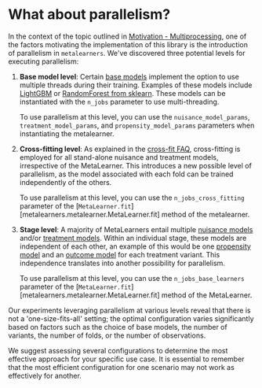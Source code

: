 # What about parallelism?

In the context of the topic outlined in [Motivation - Multiprocessing](motivation.md#multiprocessing-training-of-base-learners), one of the factors motivating the implementation of this library is the introduction of parallelism in `metalearners`. We've discovered three potential levels for executing parallelism:

<!-- prettier-ignore -->
1. **Base model level**: Certain [base models](glossary.md#base-model) implement the option to use multiple threads during their training. Examples of these models include [LightGBM](https://lightgbm.readthedocs.io/en/latest/pythonapi/lightgbm.LGBMRegressor.html#lightgbm.LGBMRegressor) or [RandomForest from sklearn](https://scikit-learn.org/stable/modules/generated/sklearn.ensemble.RandomForestRegressor.html). These models can be instantiated with the `n_jobs` parameter to use multi-threading.

    To use parallelism at this level, you can use the `nuisance_model_params`, `treatment_model_params`, and `propensity_model_params` parameters when instantiating the metalearner.

2. **Cross-fitting level**: As explained in the [cross-fit FAQ](faq.md#why-do-we-cross-fit-for-all-metalearners), cross-fitting is employed for all stand-alone nuisance and treatment models, irrespective of the MetaLearner. This introduces a new possible level of parallelism, as the model associated with each fold can be trained independently of the others.

    To use parallelism at this level, you can use the `n_jobs_cross_fitting` parameter of the [`MetaLearner.fit`][metalearners.metalearner.MetaLearner.fit] method of the metalearner.

3. **Stage level**: A majority of MetaLearners entail multiple [nuisance models](glossary.md#nuisance-model) and/or [treatment models](glossary.md#treatment-effect-model). Within an individual stage, these models are independent of each other, an example of this would be one [propensity model](glossary.md#propensity-model) and an [outcome model](glossary.md#outcome-model) for each treatment variant. This independence translates into another possibility for parallelism.

    To use parallelism at this level, you can use the `n_jobs_base_learners` parameter of the [`MetaLearner.fit`][metalearners.metalearner.MetaLearner.fit] method of the MetaLearner.

Our experiments leveraging parallelism at various levels reveal that there is not a 'one-size-fits-all' setting; the optimal configuration varies significantly based on factors such as the choice of base models, the number of variants, the number of folds, or the number of observations.

We suggest assessing several configurations to determine the most effective approach for your specific use case. It is essential to remember that the most efficient configuration for one scenario may not work as effectively for another.
